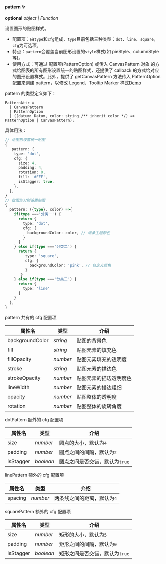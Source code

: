#### pattern ✨

<description>**optional** _object | Function_</description>

设置图形的贴图样式。

- 配置项：由`type`和`cfg`组成，`type`目前包括三种类型：`dot`、`line`、`square`，`cfg`为可选项。
- 特点：`pattern`会覆盖当前图形设置的`style`样式(如 pieStyle、columnStyle 等)。
- 使用方式：可通过 配置项(PatternOption) 或传入 CanvasPattern 对象 的方式给图表的所有图形设置统一的贴图样式，还提供了 callback 的方式给对应的图形设置样式。此外，提供了 getCanvasPattern 方法传入 PatternOption 配置来创建 pattern，以修改 Legend、Tooltip Marker 样式[Demo](/zh/examples/plugin/pattern#legend-marker-with-pattern)

pattern 的类型定义如下：

```plain
PatternAttr =
  | CanvasPattern
  | PatternOption
  | ((datum: Datum, color: string /** inherit color */) => PatternOption | CanvasPattern);
```

具体用法：

```ts
// 给图形设置统一贴图
{
   pattern: {
    type: 'dot',
    cfg: {
      size: 4,
      padding: 4,
      rotation: 0,
      fill: '#FFF',
      isStagger: true,
    },
  },
}
// 给图形分别设置贴图
{
  pattern: ({type}, color) =>{
    if(type ==='分类一') {
      return { 
        type: 'dot',
        cfg: {
          backgroundColor: color, // 继承主题颜色
        }
      }
    } else if(type ==='分类二') {
      return {
         type: 'square',
         cfg: {
           backgroundColor: 'pink', // 自定义颜色
         }
       }
    } else if(type ==='分类三') {
      return { 
        type: 'line' 
      }
    }
  },
}
```
<!--各个 pattern 的配置项-->

pattern 共有的 cfg 配置项

| 属性名        | 类型            | 介绍                |
| ------------- | --------------- | ---------------- |
| backgroundColor   | _string_         | 贴图的背景色            |
| fill     | _string_         | 贴图元素的填充色      |
| fillOpacity   |   _number_ | 贴图元素填充的透明度 |
| stroke   | _string_         | 贴图元素的描边色          |
| strokeOpacity       | _number_         | 贴图元素的描边透明度色    |
| lineWidth   | _number_         | 贴图元素的描边粗细        |
| opacity | _number_         | 贴图整体的透明度              |
| rotation    | _number_         | 贴图整体的旋转角度             |

dotPattern 额外的 cfg 配置项

| 属性名        | 类型            | 介绍                |
| ------------- | --------------- | ---------------- |
| size          | _number_         | 圆点的大小，默认为`4`  |
| padding          | _number_         | 圆点之间的间隔，默认为`2` |
| isStagger        | _boolean_         | 圆点之间是否交错，默认为`true`    |

linePattern 额外的 cfg 配置项

| 属性名        | 类型            | 介绍                |
| ------------- | --------------- | ---------------- |
| spacing          | _number_         | 两条线之间的距离，默认为`4`  |

squarePattern 额外的 cfg 配置项

| 属性名        | 类型            | 介绍                |
| ------------- | --------------- | ---------------- |
| size          | _number_         | 矩形的大小，默认为`5`  |
| padding          | _number_         | 矩形之间的间隔，默认为`0` |
| isStagger        | _boolean_         | 矩形之间是否交错，默认为`true`    |